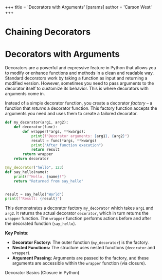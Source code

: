 +++
 title = 'Decorators with Arguments'
[params]
	author = 'Carson West'
+++
# Chaining Decorators
# Decorators with Arguments 
Decorators are a powerful and expressive feature in Python that allows you to modify or enhance functions and methods in a clean and readable way.  Standard decorators work by taking a function as input and returning a modified version. However, sometimes you need to pass arguments to the decorator itself to customize its behavior. This is where decorators with arguments come in.

Instead of a simple decorator function, you create a decorator *factory* – a function that *returns* a decorator function.  This factory function accepts the arguments you need and uses them to create a tailored decorator.

```python
def my_decorator(arg1, arg2):
    def decorator(func):
        def wrapper(*args, **kwargs):
            print(f"Decorator arguments: {arg1}, {arg2}")
            result = func(*args, **kwargs)
            print("After function execution")
            return result
        return wrapper
    return decorator

@my_decorator("hello", 123)
def say_hello(name):
    print(f"Hello, {name}!")
    return "Returned from say_hello"


result = say_hello("World")
print(f"Result: {result}")

```

This demonstrates a decorator factory `my_decorator` which takes `arg1` and `arg2`.  It returns the actual decorator `decorator`, which in turn returns the `wrapper` function.  The `wrapper` function performs actions before and after the decorated function (`say_hello`).

**Key Points:**

* **Decorator Factory:** The outer function (`my_decorator`) is the factory.
* **Nested Functions:**  The structure uses nested functions (`decorator` and `wrapper`).
* **Argument Passing:** Arguments are passed to the factory, and these arguments are accessible within the `wrapper` function (via closure).


Decorator Basics  (Closure in Python)
